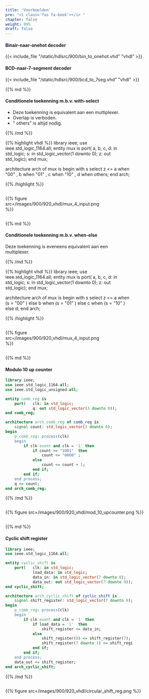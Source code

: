 ```yaml
---
title: 'Voorbeelden'
pre: "<i class='fas fa-book'></i> "
chapter: false
weight: 995
draft: false
---
```



#### Binair-naar-onehot decoder

{{< include_file "/static/hdlsrc/900/bin_to_onehot.vhd" "vhdl" >}}

#### BCD-naar-7-segment decoder

{{< include_file "/static/hdlsrc/900/bcd_to_7seg.vhd" "vhdl" >}}




<div  style="width:calc(100% - 300px); min-width:400px; float:left">
{{% md %}}

#### Conditionele toekenning m.b.v. with-select

* Deze toekenning is equivalent aan een multiplexer.
* Overlap is verboden.
* " others"  is altijd nodig.

{{% /md %}}


{{% highlight vhdl %}}
library ieee;
use ieee.std_logic_1164.all;
entity mux is
port(   a, b, c, d: in std_logic;
        s: in std_logic_vector(1 downto 0);
        z: out std_logic);
end mux;

architecture arch of mux is
begin
    with s select
        z <=    a when "00" ,
                b when "01" ,
                c when "10" ,
                d when others;
end arch;


{{% /highlight %}}

</div>
<div style="width:300px; float:left">

{{% figure src=/images/900/920_vhdl/mux_4_input.png %}}

</div>



<div  style="width:calc(100% - 300px); min-width:400px; float:left">

{{% md %}}

#### Conditionele toekenning m.b.v. when-else

Deze toekenning is eveneens equivalent aan een
multiplexer.

{{% /md %}}

{{% highlight vhdl %}}
library ieee;
use ieee.std_logic_1164.all;
entity mux is
port(   a, b, c, d: in std_logic;
        s: in std_logic_vector(1 downto 0);
        z: out std_logic);
end mux;

architecture arch of mux is
begin
    with s select
        z <=    a when (s = "00" ) else
                b when (s = "01" ) else
                c when (s = "10" ) else
                d;
end arch;


{{% /highlight %}}

</div>
<div style="width:300px; float:left">

{{% figure src=/images/900/920_vhdl/mux_4_input.png %}}

</div>


<div style="wdith:100%">
<div  style="width:calc(100% - 550px); min-width:400px; float:left">

{{% md %}}

#### Modulo 10 up counter


```vhdl
library ieee;
use ieee.std_logic_1164.all;
use ieee.std_logic_unsigned.all;

entity comb_reg is
    port(   clk: in std_logic;
            q: out std_logic_vector(3 downto 0));
end comb_reg;

architecture arch_comb_reg of comb_reg is
    signal count: std_logic_vector(3 downto 0);
begin
    p_comb_reg: process(clk)
    begin
        if clk'event and clk = '1' then
            if count >= "1001"  then
                count <= "0000" ;
            else
                count <= count + 1;
            end if;
        end if;
    end process;
    q <= count;
end arch_comb_reg;
```

{{% /md %}}

</div>
<div style="width:500px; float:left">

{{% figure src=/images/900/920_vhdl/mod_10_upcounter.png %}}

</div>
</div>


<div  style="width:calc(100% - 550px); min-width:400px; float:left">

{{% md %}}

#### Cyclic shift register


```vhdl
library ieee;
use ieee.std_logic_1164.all;

entity cyclic_shift is
    port(   clk: in std_logic;
            load_data: in std_logic;
            data_in: in std_logic_vector(7 downto 0);
            data_out: out std_logic_vector(7 downto 0));
end cyclic_shift;

architecture arch_cyclic_shift of cyclic_shift is
    signal shift_register: std_logic_vector(7 downto 0);
begin
    p_comb_reg: process(clk)
    begin
        if clk'event and clk = '1' then
            if load_data = '1'  then
                shift_register <= data_in;
            else
                shift_register(0) <= shift_register(7);
                shift_register(7 downto 1) <= shift_register(6 downto 0);
            end if;
        end if;
    end process;
    data_out <= shift_register;
end arch_cyclic_shift;
```

{{% /md %}}

</div>
<div style="width:500px; float:left">

{{% figure src=/images/900/920_vhdl/circular_shift_reg.png %}}

</div>
